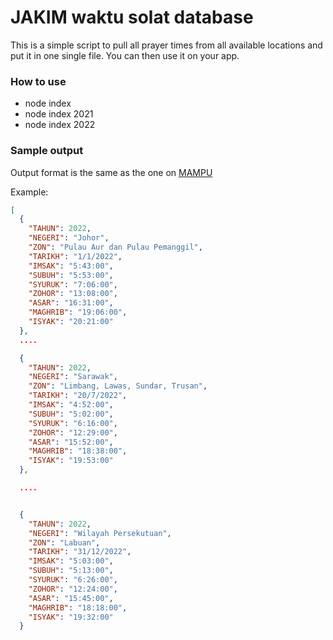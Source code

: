 # JAKIM waktu solat database

This is a simple script to pull all prayer times from all available locations and put it in one single file. You can then use it on your app.

### How to use
- node index
- node index 2021
- node index 2022

### Sample output
Output format is the same as the one on [MAMPU](https://www.data.gov.my/data/ms_MY/dataset/waktu-solat-seluruh-malaysia)

Example:

```json
[
  {
    "TAHUN": 2022,
    "NEGERI": "Johor",
    "ZON": "Pulau Aur dan Pulau Pemanggil",
    "TARIKH": "1/1/2022",
    "IMSAK": "5:43:00",
    "SUBUH": "5:53:00",
    "SYURUK": "7:06:00",
    "ZOHOR": "13:08:00",
    "ASAR": "16:31:00",
    "MAGHRIB": "19:06:00",
    "ISYAK": "20:21:00"
  },
  ....

  {
    "TAHUN": 2022,
    "NEGERI": "Sarawak",
    "ZON": "Limbang, Lawas, Sundar, Trusan",
    "TARIKH": "20/7/2022",
    "IMSAK": "4:52:00",
    "SUBUH": "5:02:00",
    "SYURUK": "6:16:00",
    "ZOHOR": "12:29:00",
    "ASAR": "15:52:00",
    "MAGHRIB": "18:38:00",
    "ISYAK": "19:53:00"
  },

  ....


  {
    "TAHUN": 2022,
    "NEGERI": "Wilayah Persekutuan",
    "ZON": "Labuan",
    "TARIKH": "31/12/2022",
    "IMSAK": "5:03:00",
    "SUBUH": "5:13:00",
    "SYURUK": "6:26:00",
    "ZOHOR": "12:24:00",
    "ASAR": "15:45:00",
    "MAGHRIB": "18:18:00",
    "ISYAK": "19:32:00"
  }
```

